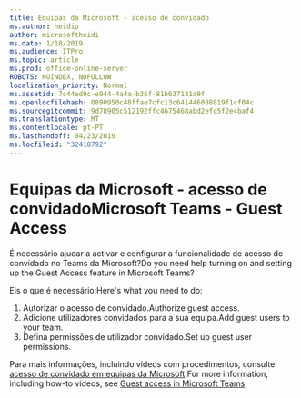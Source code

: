 ```yaml
---
title: Equipas da Microsoft - acesso de convidado
ms.author: heidip
author: microsoftheidi
ms.date: 1/18/2019
ms.audience: ITPro
ms.topic: article
ms.prod: office-online-server
ROBOTS: NOINDEX, NOFOLLOW
localization_priority: Normal
ms.assetid: 7c44ed9c-e944-4a4a-b36f-81b637131a9f
ms.openlocfilehash: 0890950c48ffae7cfc13c641446088819f1cf04c
ms.sourcegitcommit: 9d78905c512192ffc4675468abd2efc5f2e4baf4
ms.translationtype: MT
ms.contentlocale: pt-PT
ms.lasthandoff: 04/23/2019
ms.locfileid: "32418792"
---
```

# <a name="microsoft-teams---guest-access"></a><span data-ttu-id="137db-102">Equipas da Microsoft - acesso de convidado</span><span class="sxs-lookup"><span data-stu-id="137db-102">Microsoft Teams - Guest Access</span></span>

<span data-ttu-id="137db-103">É necessário ajudar a activar e configurar a funcionalidade de acesso de convidado no Teams da Microsoft?</span><span class="sxs-lookup"><span data-stu-id="137db-103">Do you need help turning on and setting up the Guest Access feature in Microsoft Teams?</span></span>

<span data-ttu-id="137db-104">Eis o que é necessário:</span><span class="sxs-lookup"><span data-stu-id="137db-104">Here's what you need to do:</span></span>

1. <span data-ttu-id="137db-105">Autorizar o acesso de convidado.</span><span class="sxs-lookup"><span data-stu-id="137db-105">Authorize guest access.</span></span>
1. <span data-ttu-id="137db-106">Adicione utilizadores convidados para a sua equipa.</span><span class="sxs-lookup"><span data-stu-id="137db-106">Add guest users to your team.</span></span>
1. <span data-ttu-id="137db-107">Defina permissões de utilizador convidado.</span><span class="sxs-lookup"><span data-stu-id="137db-107">Set up guest user permissions.</span></span>

<span data-ttu-id="137db-108">Para mais informações, incluindo vídeos com procedimentos, consulte [acesso de convidado em equipas da Microsoft](https://docs.microsoft.com/en-us/microsoftteams/guest-access).</span><span class="sxs-lookup"><span data-stu-id="137db-108">For more information, including how-to videos, see [Guest access in Microsoft Teams](https://docs.microsoft.com/en-us/microsoftteams/guest-access).</span></span>

